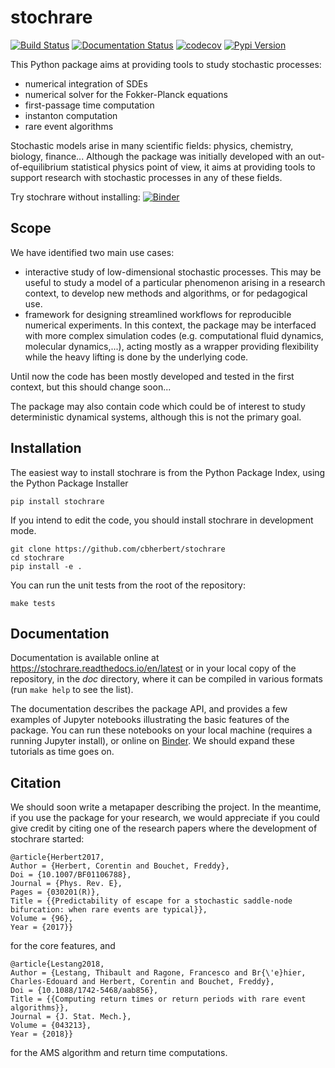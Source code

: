# stochrare

[![Build Status](https://travis-ci.org/cbherbert/stochrare.svg?branch=master)](https://travis-ci.org/cbherbert/stochrare)
[![Documentation Status](https://readthedocs.org/projects/stochrare/badge/?version=latest)](https://stochrare.readthedocs.io/en/latest/?badge=latest)
[![codecov](https://codecov.io/gh/cbherbert/stochrare/branch/master/graph/badge.svg)](https://codecov.io/gh/cbherbert/stochrare)
[![Pypi Version](https://img.shields.io/pypi/v/stochrare.svg)](https://pypi.org/project/stochrare/)


This Python package aims at providing tools to study stochastic processes:
- numerical integration of SDEs
- numerical solver for the Fokker-Planck equations
- first-passage time computation
- instanton computation
- rare event algorithms

Stochastic models arise in many scientific fields: physics, chemistry, biology, finance...
Although the package was initially developed with an out-of-equilibrium statistical physics point of view, it aims at providing tools to support research with stochastic processes in any of these fields.

Try stochrare without installing: [![Binder](https://mybinder.org/badge_logo.svg)](https://mybinder.org/v2/gh/cbherbert/stochrare/master?filepath=doc%2Fnotebooks)

## Scope

We have identified two main use cases:
- interactive study of low-dimensional stochastic processes. This may be useful to study a model of a particular phenomenon arising in a research context, to develop new methods and algorithms, or for pedagogical use.
- framework for designing streamlined workflows for reproducible numerical experiments. In this context, the package may be interfaced with more complex simulation codes (e.g. computational fluid dynamics, molecular dynamics,...), acting mostly as a wrapper providing flexibility while the heavy lifting is done by the underlying code.

Until now the code has been mostly developed and tested in the first context, but this should change soon...

The package may also contain code which could be of interest to study deterministic dynamical systems, although this is not the primary goal.

## Installation

The easiest way to install stochrare is from the Python Package Index, using the Python Package Installer
```
pip install stochrare
```

If you intend to edit the code, you should install stochrare in development mode.
```
git clone https://github.com/cbherbert/stochrare
cd stochrare
pip install -e .
```

You can run the unit tests from the root of the repository:
```
make tests
```

## Documentation

Documentation is available online at https://stochrare.readthedocs.io/en/latest or in your local copy of the repository, in the *doc* directory, where it can be compiled in various formats (run `make help` to see the list).

The documentation describes the package API, and provides a few examples of Jupyter notebooks illustrating the basic features of the package. 
You can run these notebooks on your local machine (requires a running Jupyter install), or online on [Binder](https://mybinder.org/v2/gh/cbherbert/stochrare/master?filepath=doc%2Fnotebooks).
We should expand these tutorials as time goes on.

## Citation

We should soon write a metapaper describing the project.
In the meantime, if you use the package for your research, we would appreciate if you could give credit by citing one of the research papers where the development of stochrare started:

	@article{Herbert2017,
	Author = {Herbert, Corentin and Bouchet, Freddy},
	Doi = {10.1007/BF01106788},
	Journal = {Phys. Rev. E},
	Pages = {030201(R)},
	Title = {{Predictability of escape for a stochastic saddle-node bifurcation: when rare events are typical}},
	Volume = {96},
	Year = {2017}}

for the core features, and

	@article{Lestang2018,
	Author = {Lestang, Thibault and Ragone, Francesco and Br{\'e}hier, Charles-Edouard and Herbert, Corentin and Bouchet, Freddy},
	Doi = {10.1088/1742-5468/aab856},
	Title = {{Computing return times or return periods with rare event algorithms}},
	Journal = {J. Stat. Mech.},
	Volume = {043213},
	Year = {2018}}
	
for the AMS algorithm and return time computations.

